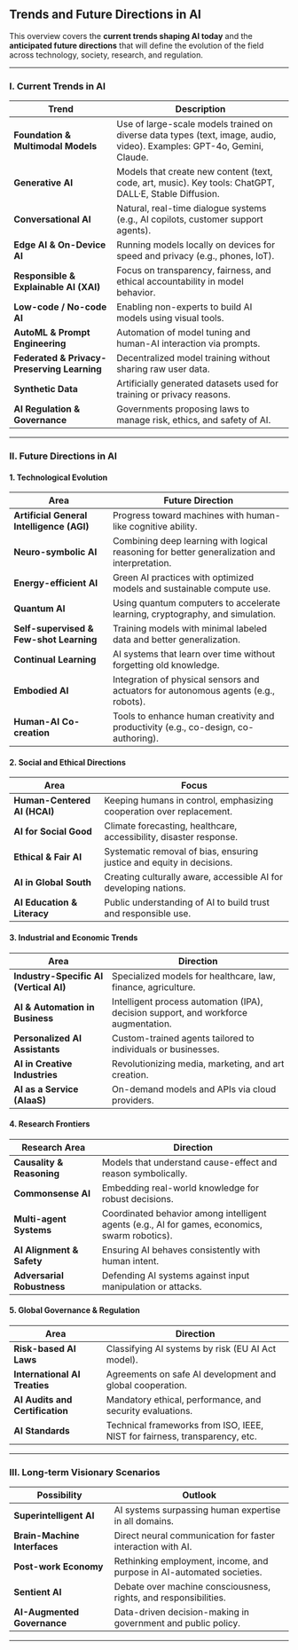 ## **Trends and Future Directions in AI**

This overview covers the **current trends shaping AI today** and the **anticipated future directions** that will define the evolution of the field across technology, society, research, and regulation.

---

### **I. Current Trends in AI**

| Trend                                       | Description                                                                                                            |
| ------------------------------------------- | ---------------------------------------------------------------------------------------------------------------------- |
| **Foundation & Multimodal Models**          | Use of large-scale models trained on diverse data types (text, image, audio, video). Examples: GPT-4o, Gemini, Claude. |
| **Generative AI**                           | Models that create new content (text, code, art, music). Key tools: ChatGPT, DALL·E, Stable Diffusion.                 |
| **Conversational AI**                       | Natural, real-time dialogue systems (e.g., AI copilots, customer support agents).                                      |
| **Edge AI & On-Device AI**                  | Running models locally on devices for speed and privacy (e.g., phones, IoT).                                           |
| **Responsible & Explainable AI (XAI)**      | Focus on transparency, fairness, and ethical accountability in model behavior.                                         |
| **Low-code / No-code AI**                   | Enabling non-experts to build AI models using visual tools.                                                            |
| **AutoML & Prompt Engineering**             | Automation of model tuning and human-AI interaction via prompts.                                                       |
| **Federated & Privacy-Preserving Learning** | Decentralized model training without sharing raw user data.                                                            |
| **Synthetic Data**                          | Artificially generated datasets used for training or privacy reasons.                                                  |
| **AI Regulation & Governance**              | Governments proposing laws to manage risk, ethics, and safety of AI.                                                   |

---

### **II. Future Directions in AI**

#### **1. Technological Evolution**

| Area                                      | Future Direction                                                                             |
| ----------------------------------------- | -------------------------------------------------------------------------------------------- |
| **Artificial General Intelligence (AGI)** | Progress toward machines with human-like cognitive ability.                                  |
| **Neuro-symbolic AI**                     | Combining deep learning with logical reasoning for better generalization and interpretation. |
| **Energy-efficient AI**                   | Green AI practices with optimized models and sustainable compute use.                        |
| **Quantum AI**                            | Using quantum computers to accelerate learning, cryptography, and simulation.                |
| **Self-supervised & Few-shot Learning**   | Training models with minimal labeled data and better generalization.                         |
| **Continual Learning**                    | AI systems that learn over time without forgetting old knowledge.                            |
| **Embodied AI**                           | Integration of physical sensors and actuators for autonomous agents (e.g., robots).          |
| **Human-AI Co-creation**                  | Tools to enhance human creativity and productivity (e.g., co-design, co-authoring).          |

#### **2. Social and Ethical Directions**

| Area                         | Focus                                                                 |
| ---------------------------- | --------------------------------------------------------------------- |
| **Human-Centered AI (HCAI)** | Keeping humans in control, emphasizing cooperation over replacement.  |
| **AI for Social Good**       | Climate forecasting, healthcare, accessibility, disaster response.    |
| **Ethical & Fair AI**        | Systematic removal of bias, ensuring justice and equity in decisions. |
| **AI in Global South**       | Creating culturally aware, accessible AI for developing nations.      |
| **AI Education & Literacy**  | Public understanding of AI to build trust and responsible use.        |

#### **3. Industrial and Economic Trends**

| Area                                   | Direction                                                                           |
| -------------------------------------- | ----------------------------------------------------------------------------------- |
| **Industry-Specific AI (Vertical AI)** | Specialized models for healthcare, law, finance, agriculture.                       |
| **AI & Automation in Business**        | Intelligent process automation (IPA), decision support, and workforce augmentation. |
| **Personalized AI Assistants**         | Custom-trained agents tailored to individuals or businesses.                        |
| **AI in Creative Industries**          | Revolutionizing media, marketing, and art creation.                                 |
| **AI as a Service (AIaaS)**            | On-demand models and APIs via cloud providers.                                      |

#### **4. Research Frontiers**

| Research Area              | Direction                                                                                      |
| -------------------------- | ---------------------------------------------------------------------------------------------- |
| **Causality & Reasoning**  | Models that understand cause-effect and reason symbolically.                                   |
| **Commonsense AI**         | Embedding real-world knowledge for robust decisions.                                           |
| **Multi-agent Systems**    | Coordinated behavior among intelligent agents (e.g., AI for games, economics, swarm robotics). |
| **AI Alignment & Safety**  | Ensuring AI behaves consistently with human intent.                                            |
| **Adversarial Robustness** | Defending AI systems against input manipulation or attacks.                                    |

#### **5. Global Governance & Regulation**

| Area                            | Direction                                                                  |
| ------------------------------- | -------------------------------------------------------------------------- |
| **Risk-based AI Laws**          | Classifying AI systems by risk (EU AI Act model).                          |
| **International AI Treaties**   | Agreements on safe AI development and global cooperation.                  |
| **AI Audits and Certification** | Mandatory ethical, performance, and security evaluations.                  |
| **AI Standards**                | Technical frameworks from ISO, IEEE, NIST for fairness, transparency, etc. |

---

### **III. Long-term Visionary Scenarios**

| Possibility                  | Outlook                                                               |
| ---------------------------- | --------------------------------------------------------------------- |
| **Superintelligent AI**      | AI systems surpassing human expertise in all domains.                 |
| **Brain-Machine Interfaces** | Direct neural communication for faster interaction with AI.           |
| **Post-work Economy**        | Rethinking employment, income, and purpose in AI-automated societies. |
| **Sentient AI**              | Debate over machine consciousness, rights, and responsibilities.      |
| **AI-Augmented Governance**  | Data-driven decision-making in government and public policy.          |

---
